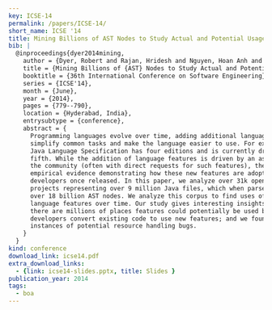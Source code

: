 ```yaml
---
key: ICSE-14
permalink: /papers/ICSE-14/
short_name: ICSE '14
title: Mining Billions of AST Nodes to Study Actual and Potential Usage of Java Language Features
bib: |
  @inproceedings{dyer2014mining,
    author = {Dyer, Robert and Rajan, Hridesh and Nguyen, Hoan Anh and Nguyen, Tien N.},
    title = {Mining Billions of {AST} Nodes to Study Actual and Potential Usage of {Java} Language Features},
    booktitle = {36th International Conference on Software Engineering},
    series = {ICSE'14},
    month = {June},
    year = {2014},
    pages = {779--790},
    location = {Hyderabad, India},
    entrysubtype = {conference},
    abstract = {
      Programming languages evolve over time, adding additional language features to
      simplify common tasks and make the language easier to use. For example, the
      Java Language Specification has four editions and is currently drafting a
      fifth. While the addition of language features is driven by an assumed need by
      the community (often with direct requests for such features), there is little
      empirical evidence demonstrating how these new features are adopted by
      developers once released. In this paper, we analyze over 31k open-source Java
      projects representing over 9 million Java files, which when parsed contain
      over 18 billion AST nodes. We analyze this corpus to find uses of new Java
      language features over time. Our study gives interesting insights, such as:
      there are millions of places features could potentially be used but weren't;
      developers convert existing code to use new features; and we found almost 200k
      instances of potential resource handling bugs.
    }
  }
kind: conference
download_link: icse14.pdf
extra_download_links:
  - {link: icse14-slides.pptx, title: Slides }
publication_year: 2014
tags:
  - boa
---
```

